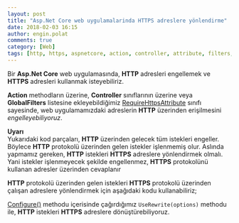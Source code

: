 ```yaml
---
layout: post
title: "Asp.Net Core web uygulamalarinda HTTPS adreslere yönlendirme"
date: 2018-02-03 16:15
author: engin.polat
comments: true
category: [Web]
tags: [http, https, aspnetcore, action, controller, attribute, filters, requirehttps, configure, iservicecollection, configureservices, mvcoptions, iactionresult, view, iapplicationbuilder, userewriter, rewriteoptions, addredirecttohttps]
---
```

Bir **Asp.Net Core** web uygulamasında, **HTTP** adresleri engellemek ve **HTTPS** adresleri kullanmak isteyebiliriz.

**Action** methodların üzerine, **Controller** sınıflarının üzerine veya **GlobalFilters** listesine ekleyebildiğimiz <a href="https://docs.microsoft.com/en-us/dotnet/api/Microsoft.AspNetCore.Mvc.RequireHttpsAttribute" target="_blank">RequireHttpsAttribute</a> sınıfı sayesinde, web uygulamamızdaki adreslerin **HTTP** üzerinden erişilmesini *engelleyebiliyoruz*.

<script src="https://gist.github.com/polatengin/db8f5c184e3c555e0c3401a9bc6506fb.js?file=RequireHttpsAttribute.cs"></script>

<div class="well well-sm"><strong>Uyarı</strong><br />Yukarıdaki kod parçaları, <strong>HTTP</strong> üzerinden gelecek tüm istekleri engeller. Böylece <strong>HTTP</strong> protokolü üzerinden gelen istekler işlenmemiş olur. Aslında yapmamız gereken, <strong>HTTP</strong> istekleri <strong>HTTPS</strong> adreslere yönlendirmek olmalı. Yani istekler işlenmeyecek şekilde engellenmez, <strong>HTTPS</strong> protokolünü kullanan adresler üzerinden cevaplanır</div>

<strong>HTTP</strong> protokolü üzerinden gelen istekleri <strong>HTTPS</strong> protokolü üzerinden çalışan adreslere yönlendirmek için aşağıdaki kodu kullanabiliriz;

<script src="https://gist.github.com/polatengin/db8f5c184e3c555e0c3401a9bc6506fb.js?file=Configure.cs"></script>

<a href="https://docs.microsoft.com/en-us/aspnet/core/fundamentals/startup#the-configure-method" target="_blank">Configure()</a> methodu içerisinde çağırdığımız <code>UseRewrite(options)</code> methodu ile, **HTTP** istekleri **HTTPS** adreslere dönüştürebiliyoruz.

